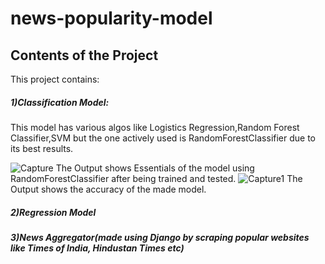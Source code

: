 # news-popularity-model
## Contents of the Project
This project contains: 
##### 1)Classification Model:
This model has various algos like Logistics Regression,Random Forest Classifier,SVM but the one actively used is RandomForestClassifier due to its best results.


![Capture](https://user-images.githubusercontent.com/20925116/80414298-708b6900-88ee-11ea-8dd9-c969dfb97668.PNG)
The Output shows Essentials of the model using RandomForestClassifier after being trained and tested.
![Capture1](https://user-images.githubusercontent.com/20925116/80414301-72552c80-88ee-11ea-8caa-4f6729c155dd.PNG)
The Output shows the accuracy of the made model.
##### 2)Regression Model 
##### 3)News Aggregator(made using Django by scraping popular websites like Times of India, Hindustan Times etc)
